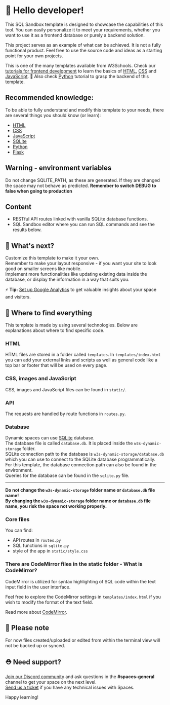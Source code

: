 # 👋 Hello developer!

This SQL Sandbox template is designed to showcase the capabilities of this tool. You can easily personalize it to meet your requirements, whether you want to use it as a frontend database or purely a backend solution.

This project serves as an example of what can be achieved. It is not a fully functional product. Feel free to use the source code and ideas as a starting point for your own projects.

This is one of the many templates available from W3Schools. Check our [tutorials for frontend development](https://www.w3schools.com/where_to_start.asp) to learn the basics of [HTML](https://www.w3schools.com/html), [CSS](https://www.w3schools.com/css) and [JavaScript](https://www.w3schools.com/js). 🦄
Also check [Python](https://www.w3schools.com/python/) tutorial to grasp the backend of this template.


## Recommended knowledge:

To be able to fully understand and modify this template to your needs, there are several things you should know (or learn):

- [HTML](https://www.w3schools.com/html)
- [CSS](https://www.w3schools.com/css)
- [JavaScript](https://www.w3schools.com/js)
- [SQLite](https://www.sqlite.org/docs.html)
- [Python](https://www.w3schools.com/python)
- [Flask](https://flask.palletsprojects.com/en/2.2.x/)

## Warning - environment variables

Do not change SQLITE_PATH, as these are generated. If they are changed the space may not behave as predicted.
**Remember to switch DEBUG to false when going to production**

## Content
- RESTful API routes linked with vanilla SQLite database functions.
- SQL Sandbox editor where you can run SQL commands and see the results below.

## 🔨 What's next?

Customize this template to make it your own.  
Remember to make your layout responsive - if you want your site to look good on smaller screens like mobile.  
Implement more functionalities like updating existing data inside the database, or display the information in a way that suits you. 

⚡️ **Tip:** [Set up Google Analytics](https://www.w3schools.com/howto/howto_google_analytics.asp) to get valuable insights about your space and visitors. 

## 🎨 Where to find everything

This template is made by using several technologies.
Below are explanations about where to find specific code.

### HTML

HTML files are stored in a folder called `templates`.
In `templates/index.html` you can add your external links and scripts as well as general code like a top bar or footer that will be used on every page.

### CSS, images and JavaScript

CSS, images and JavaScript files can be found in `static/`.

### API

The requests are handled by route functions in `routes.py`.

### Database

Dynamic spaces can use [SQLite](https://www.sqlite.org/docs.html) database.  
The database file is called `database.db`. It is placed inside the `w3s-dynamic-storage` folder.  
SQLite connection path to the database is `w3s-dynamic-storage/database.db` which you can use to connect to the SQLite database programmatically.   
For this template, the database connection path can also be found in the environment.  
Queries for the database can be found in the `sqlite.py` file.

---  
**Do not change the `w3s-dynamic-storage` folder name or `database.db` file name!**  
**By changing the `w3s-dynamic-storage` folder name or `database.db` file name, you risk the space not working properly.**

### Core files

You can find:
  - API routes in `routes.py`
  - SQL functions in `sqlite.py`
  - style of the app in `static/style.css`

### There are CodeMirror files in the static folder - What is CodeMirror?

CodeMirror is utilized for syntax highlighting of SQL code within the text input field in the user interface.

Feel free to explore the CodeMirror settings in `templates/index.html` if you wish to modify the format of the text field.

Read more about [CodeMirror](https://codemirror.net/).

## 🔨 Please note
For now files created/uploaded or edited from within the terminal view will not be backed up or synced. 

## ⛑ Need support?
[Join our Discord community](https://discord.gg/6Z7UaRbUQM) and ask questions in the **#spaces-general** channel to get your space on the next level.  
[Send us a ticket](https://support.w3schools.com/hc/en-gb) if you have any technical issues with Spaces.

Happy learning!